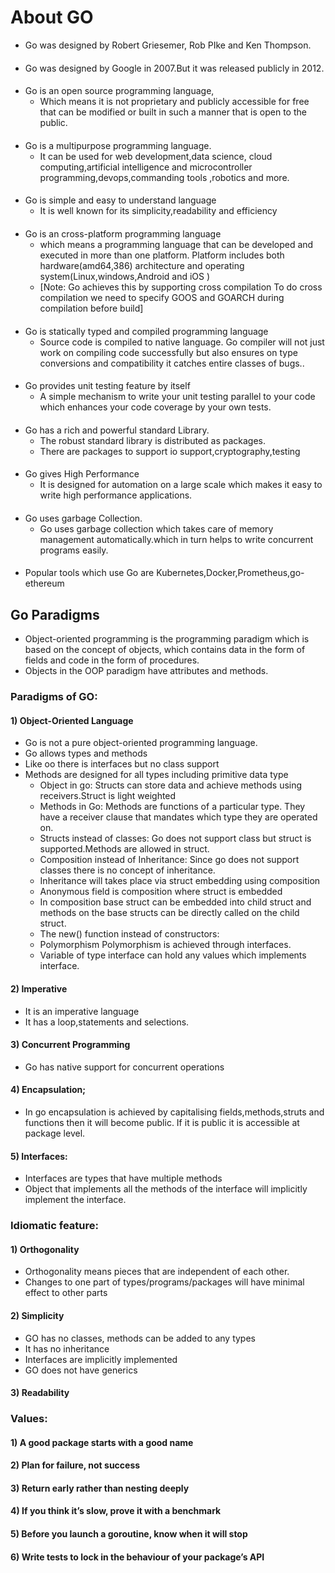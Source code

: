 # About GO

- Go was designed by Robert Griesemer, Rob PIke and Ken Thompson.
####
- Go was designed by Google in 2007.But it was released publicly in 2012.
####
- Go is an open source programming language,
  - Which means it is not proprietary and publicly accessible for free that can be modified or built in such a manner that is open to the public.
####
- Go is a multipurpose programming language.
  - It can be used for web development,data science, cloud computing,artificial intelligence and microcontroller programming,devops,commanding tools ,robotics and more.
####
- Go is simple and easy to understand language
  - It is well known for its simplicity,readability and efficiency
####
- Go is an cross-platform programming language
  - which means a programming language that can be developed and executed in more than one platform. Platform includes both hardware(amd64,386) architecture and operating system(Linux,windows,Android and iOS )
  - [Note: Go achieves this by supporting cross compilation
  To do cross compilation we need to specify GOOS and GOARCH during compilation before build]
####
- Go is statically typed and compiled programming language
  - Source code is compiled to native language. Go compiler will not just work on compiling code successfully but also ensures on type conversions and compatibility it catches entire classes of bugs..
####
- Go provides unit testing feature by itself
  - A simple mechanism to write your unit testing parallel to your code which enhances  your code coverage by your own tests.
####
- Go has a rich and powerful standard Library.
  - The robust standard library is distributed as packages.
  - There are packages to support io support,cryptography,testing
####
- Go gives High Performance
  - It is designed for automation on a large scale which makes it easy to write high performance applications.
####
- Go uses garbage Collection.
  - Go uses garbage collection which takes care of memory management automatically.which in turn helps to write concurrent programs easily.
####

- Popular tools which use Go are Kubernetes,Docker,Prometheus,go-ethereum

## Go Paradigms
- Object-oriented programming is the programming paradigm which is based on the concept of objects, which contains data in the form of fields and code in the form of procedures.
- Objects in the OOP paradigm have attributes and methods.

### Paradigms of GO:
#### 1) Object-Oriented Language
- Go is not a pure object-oriented programming language.
- Go allows types and methods
- Like oo there is interfaces but no class support
- Methods are designed for all types including primitive data type
  - Object in go:
  Structs can store data and achieve methods using receivers.Struct is light weighted
  - Methods in Go:
  Methods are functions of a particular type. They have a receiver clause that mandates which type they are operated on.
  - Structs instead of classes:
  Go does not support class but struct is supported.Methods are allowed in struct.
  - Composition instead of Inheritance:
  Since go does not support classes there is no concept of inheritance.
  - Inheritance will takes place via struct embedding using composition
  - Anonymous field is composition where struct is embedded
  - In composition base struct can be embedded into child struct and methods on the base structs can be directly called on the child struct.
  - The new() function instead of constructors:
  - Polymorphism
  Polymorphism is achieved through interfaces.
  - Variable of type interface can hold any values which implements interface.


#### 2) Imperative
- It is an imperative language
- It has a loop,statements and selections.

#### 3) Concurrent Programming
- Go has native support for concurrent operations

#### 4) Encapsulation;
- In go encapsulation is achieved by capitalising fields,methods,struts and functions then it will become public. If it is public it is accessible at package level.

#### 5) Interfaces:
- Interfaces are types that have multiple methods
- Object that implements all the methods of the interface will implicitly implement the interface.

### Idiomatic feature:
#### 1) Orthogonality
- Orthogonality means pieces that are independent of each other.
- Changes to one part of types/programs/packages will have minimal effect to other parts

#### 2) Simplicity
- GO has no classes, methods can be added to any types
- It has no inheritance
- Interfaces are implicitly implemented
- GO does not have generics

#### 3) Readability

### Values:
#### 1) A good package starts with a good name
#### 2) Plan for failure, not success
#### 3) Return early rather than nesting deeply
#### 4) If you think it’s slow, prove it with a benchmark
#### 5) Before you launch a goroutine, know when it will stop
#### 6) Write tests to lock in the behaviour of your package’s API

